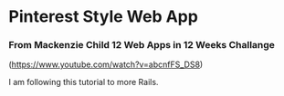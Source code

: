 # Pinterest Style Web App

### From Mackenzie Child 12 Web Apps in 12 Weeks Challange
(https://www.youtube.com/watch?v=abcnfFS_DS8)

I am following this tutorial to more Rails.
